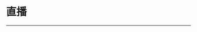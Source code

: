 
  # 直播
  ---

  <Common-LinkList :linkList='{"name":"直播","item":[{"link":"https://www.huya.com/","icon":"https://www.huya.com/favicon.ico","text":"虎牙"},{"link":"https://www.douyu.com/","icon":"https://www.douyu.com/favicon.ico","text":"斗鱼"},{"link":"https://live.bilibili.com/","icon":"https://live.bilibili.com/favicon.ico","text":"bilibili直播"},{"link":"https://www.yy.com/","icon":"/logo.png","text":"YY直播"},{"link":"http://www.longzhu.com/","icon":"http://www.longzhu.com/favicon.ico","text":"龙珠直播"},{"link":"https://www.zhanqi.tv/","icon":"https://www.zhanqi.tv/favicon.ico","text":"战旗直播"},{"link":"https://live.kuaishou.com/","icon":"https://live.kuaishou.com/favicon.ico","text":"快手直播"},{"link":"https://zhibo.sogou.com/","icon":"https://zhibo.sogou.com/favicon.ico","text":"狗仔直播"},{"link":"http://cc.163.com/","icon":"http://cc.163.com/favicon.ico","text":"CC直播"},{"link":"https://www.huajiao.com/","icon":"https://www.huajiao.com/favicon.ico","text":"花椒直播"},{"link":"https://www.huomao.com/","icon":"https://www.huomao.com/favicon.ico","text":"火猫直播"},{"link":"https://chushou.tv/","icon":"https://chushou.tv/favicon.ico","text":"触手直播"},{"link":"http://www.inke.cn/hotlive_list.html","icon":"http://www.inke.cn/favicon.ico","text":"映客直播"},{"link":"https://www.lanzous.com/b0f1944aj","icon":"https://www.lanzous.com/favicon.ico","text":"Android_TV_Apps"},{"link":"https://guihet.com/blackbird-player.html","icon":"https://guihet.com/favicon.ico","text":"黑鸟播放器"},{"link":"http://tv.cctv.com/live/cctv1/","icon":"http://tv.cctv.com/favicon.ico","text":"CCTV全直播"},{"link":"http://www.migu123.com/","icon":"http://www.migu123.com/favicon.ico","text":"咪咕直播"},{"link":"http://live.jstv.com/","icon":"http://live.jstv.com/favicon.ico","text":"江苏卫视"},{"link":"http://tv.cztv.com/live1","icon":"http://tv.cztv.com/favicon.ico","text":"浙江卫视"},{"link":"https://live.qq.com/","icon":"https://live.qq.com/favicon.ico","text":"企鹅体育"},{"link":"http://www.ningmengbo.com/","icon":"http://www.ningmengbo.com/favicon.ico","text":"柠檬直播"},{"link":"https://www.zhibo8.cc/","icon":"https://www.zhibo8.cc/favicon.ico","text":"直播吧"},{"link":"http://www.zhangyulive.com/channeltypes/all","icon":"/logo.png","text":"章鱼TV"},{"link":"https://www.52waha.com/","icon":"https://www.52waha.com/favicon.ico","text":"哇哈体育"},{"link":"http://www.zhibo.me/","icon":"/logo.png","text":"直播迷网"}]}'/>
  